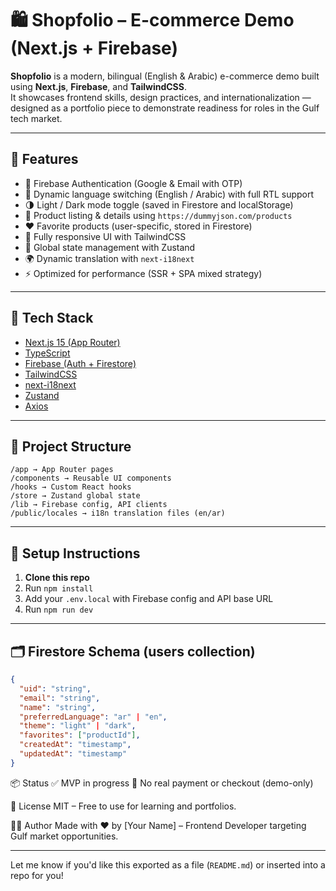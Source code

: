 # 🛍️ Shopfolio – E-commerce Demo (Next.js + Firebase)

**Shopfolio** is a modern, bilingual (English & Arabic) e-commerce demo built using **Next.js**, **Firebase**, and **TailwindCSS**.  
It showcases frontend skills, design practices, and internationalization — designed as a portfolio piece to demonstrate readiness for roles in the Gulf tech market.

---

## 🚀 Features

- 🔐 Firebase Authentication (Google & Email with OTP)
- 🔄 Dynamic language switching (English / Arabic) with full RTL support
- 🌗 Light / Dark mode toggle (saved in Firestore and localStorage)
- 🛒 Product listing & details using `https://dummyjson.com/products`
- ❤️ Favorite products (user-specific, stored in Firestore)
- 🎨 Fully responsive UI with TailwindCSS
- 🧠 Global state management with Zustand
- 🌍 Dynamic translation with `next-i18next`
- ⚡ Optimized for performance (SSR + SPA mixed strategy)

---

## 🧱 Tech Stack

- [Next.js 15 (App Router)](https://nextjs.org/)
- [TypeScript](https://www.typescriptlang.org/)
- [Firebase (Auth + Firestore)](https://firebase.google.com/)
- [TailwindCSS](https://tailwindcss.com/)
- [next-i18next](https://github.com/i18next/next-i18next)
- [Zustand](https://github.com/pmndrs/zustand)
- [Axios](https://axios-http.com/)

---

## 📁 Project Structure

```
/app → App Router pages
/components → Reusable UI components
/hooks → Custom React hooks
/store → Zustand global state
/lib → Firebase config, API clients
/public/locales → i18n translation files (en/ar)
```

---

## 🔧 Setup Instructions

1. **Clone this repo**
2. Run `npm install`
3. Add your `.env.local` with Firebase config and API base URL
4. Run `npm run dev`

---

## 🗂 Firestore Schema (users collection)

```json
{
  "uid": "string",
  "email": "string",
  "name": "string",
  "preferredLanguage": "ar" | "en",
  "theme": "light" | "dark",
  "favorites": ["productId"],
  "createdAt": "timestamp",
  "updatedAt": "timestamp"
}


```

📦 Status
✅ MVP in progress
🚫 No real payment or checkout (demo-only)

📄 License
MIT – Free to use for learning and portfolios.

👨‍💻 Author
Made with ❤️ by [Your Name] – Frontend Developer targeting Gulf market opportunities.

---

Let me know if you'd like this exported as a file (`README.md`) or inserted into a repo for you!
